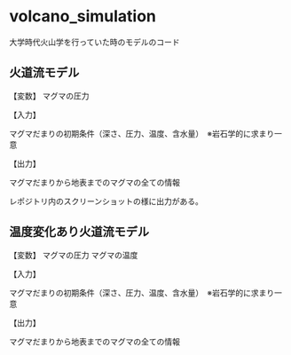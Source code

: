 # volcano_simulation
 大学時代火山学を行っていた時のモデルのコード
 
 ## 火道流モデル
 【変数】
 マグマの圧力
 
 【入力】
 
 マグマだまりの初期条件（深さ、圧力、温度、含水量）　※岩石学的に求まり一意
 
 【出力】
 
 
 マグマだまりから地表までのマグマの全ての情報
 
 レポジトリ内のスクリーンショットの様に出力がある。
 
 ## 温度変化あり火道流モデル
 【変数】
 マグマの圧力
 マグマの温度
 
 【入力】
 
 マグマだまりの初期条件（深さ、圧力、温度、含水量）　※岩石学的に求まり一意
 
 【出力】
 
 
 マグマだまりから地表までのマグマの全ての情報
 
